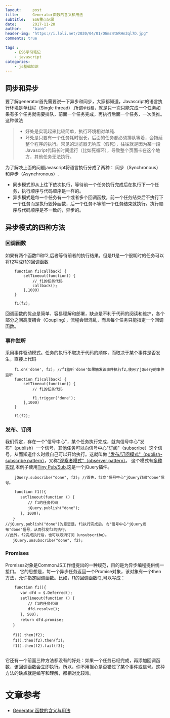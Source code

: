 ```yaml
---
layout:     post
title:      Generator函数的含义和用法
subtitle:   ES6重点记录
date:       2017-11-20
author:     "binn"
header-img: "https://i.loli.net/2020/04/01/OGmz4tWRHn2ql7D.jpg"
comments: true

tags :
    - ES6学习笔记
    - javascript
categories:
    - js基础知识
---
```


## 同步和异步
要了解generator首先需要说一下异步和同步，大家都知道，Javascript的语言执行环境是单线程（Single thread）.所谓<code>单线程</code>，就是只一次只能完成一个任务如果有多个任务就需要排队，前面一个任务完成，再执行后面一个任务，一次类推。
这种做法
> * 好处是实现起来比较简单，执行环境相对单纯.
> * 坏处是只要有一个任务耗时很长，后面的任务都必须排队等着，会拖延整个程序的执行。常见的浏览器无响应（假死），往往就是因为某一段Javascript代码长时间运行（比如死循环），导致整个页面卡在这个地方，其他任务无法执行。

为了解决上面的问题javascript将语言执行分成了两种： 同步（Synchronous）和异步（Asynchronous）.
* 同步模式即从上往下依次执行，等待前一个任务执行完成后在执行下一个任务，执行顺序与代码顺序是一样的。
* 异步模式是每一个任务有一个或者多个回调函数，前一个任务结束后不执行下一个任务而是执行毁掉函数，后一个任务不等前一个任务结束就执行。执行顺序与代码顺序是不一致的，异步的。

## 异步模式的四种方法

### 回调函数

如果有两个函数f1和f2,后者等待前者的执行结果。但是f1是一个很耗时的任务可以将f2写成f1的回调函数
```
    function f1(callback) {
        setTimeout(function() {
            // f1的任务代码
            callback();
        },1000)
    }

    f1(f2);

```

回调函数的优点是简单、容易理解和部署，缺点是不利于代码的阅读和维护，各个部分之间高度耦合（Coupling），流程会很混乱，而且每个任务只能指定一个回调函数。


### 事件监听
采用事件驱动模式。任务的执行不取决于代码的顺序，而取决于某个事件是否发生，直接上代码
```
    f1.on('done', f2); //f1监听'done'如果触发该事件执行f2,使用了jQuery的事件监听
    function f1(callback) {
        setTimeout(function() {
            // f1的任务代码

            f1.trigger('done');
        },1000)
    }

    f1(f2);
```

### 发布、订阅

我们假定，存在一个"信号中心"，某个任务执行完成，就向信号中心"发布"（publish）一个信号，其他任务可以向信号中心"订阅"（subscribe）这个信号，从而知道什么时候自己可以开始执行。这就叫做
["发布/订阅模式"（publish-subscribe pattern）](http://en.wikipedia.org/wiki/Publish-subscribe_pattern)，又称["观察者模式"（observer pattern）](https://en.wikipedia.org/wiki/Observer_pattern)。
这个模式有[多种实现](https://msdn.microsoft.com/en-us/magazine/hh201955.aspx?f=255&MSPPError=-2147217396),本例子使用[Tiny Pub/Sub](https://gist.github.com/661855),这是一个jQuery插件。
```
    jQuery.subscribe("done", f2); //首先，f2向"信号中心"jQuery订阅"done"信号。

    function f1(){
　　　　setTimeout(function () {
　　　　　　// f1的任务代码
　　　　　　jQuery.publish("done");
　　　　}, 1000);
　　}
//jQuery.publish("done")的意思是，f1执行完成后，向"信号中心"jQuery发布"done"信号，从而引发f2的执行。
//此外，f2完成执行后，也可以取消订阅（unsubscribe）。
　　jQuery.unsubscribe("done", f2);

```

### Promises
Promises对象是CommonJS工作组提出的一种规范，目的是为异步编程提供统一接口。
它的思想是，每一个异步任务返回一个Promise对象，该对象有一个then方法，允许指定回调函数。比如，f1的回调函数f2,可以写成：
```
    function f1(){
　　　　var dfd = $.Deferred();
　　　　setTimeout(function () {
　　　　　　// f1的任务代码
　　　　　　dfd.resolve();
　　　　}, 500);
　　　　return dfd.promise;
　　}

　　f1().then(f2);
　　f1().then(f2).then(f3);
　　f1().then(f2).fail(f3);


```
它还有一个前面三种方法都没有的好处：如果一个任务已经完成，再添加回调函数，该回调函数会立即执行。所以，你不用担心是否错过了某个事件或信号。这种方法的缺点就是编写和理解，都相对比较难。



# 文章参考
* [Generator 函数的含义与用法](http://www.ruanyifeng.com/blog/2015/04/generator.html)
